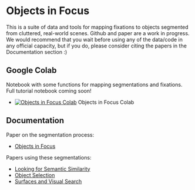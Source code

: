 # Objects in Focus

This is a suite of data and tools for mapping fixations to objects segmented from cluttered, real-world scenes. Github and paper are a work in progress. We would recommend that you wait before using any of the data/code in any official capacity, but if you do, please consider citing the papers in the Documentation section :) 

## Google Colab

Notebook with some functions for mapping segmentations and fixations. Full tutorial notebook coming soon!
- [![Objects in Focus Colab](https://colab.research.google.com/assets/colab-badge.svg)](https://colab.research.google.com/drive/1IaQnujepMDKIQ6GN7Z2h-8A1r3WZuEU_?usp=sharing) Objects in Focus Colab

## Documentation

Paper on the segmentation process:
- [Objects in Focus](https://osf.io/preprints/psyarxiv/k8b9s?view_only=%22)

Papers using these segmentations:
- [Looking for Semantic Similarity](https://osf.io/wsyz9)
- [Object Selection](https://link.springer.com/article/10.3758/s13423-023-02286-2)
- [Surfaces and Visual Search](https://jov.arvojournals.org/article.aspx?articleid=2777949)
